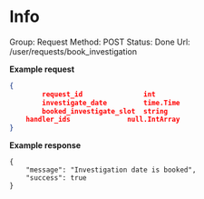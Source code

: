 # Info

Group: Request
Method: POST
Status: Done
Url: /user/requests/book_investigation

**Example request**

```json
{
		request_id               int       
		investigate_date         time.Time 
		booked_investigate_slot  string
    handler_ids              null.IntArray    
}
```

**Example response**

```tsx
{
    "message": "Investigation date is booked",
    "success": true
}
```